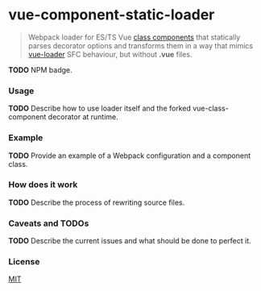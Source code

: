 # vue-component-static-loader

> Webpack loader for ES/TS Vue [class components](https://github.com/vuejs/vue-class-component) that statically parses decorator options and transforms them in a way that mimics [vue-loader](https://github.com/vuejs/vue-loader) SFC behaviour, but without **.vue** files.

**TODO** NPM badge.

### Usage

**TODO** Describe how to use loader itself and the forked vue-class-component decorator at runtime. 

### Example

**TODO** Provide an example of a Webpack configuration and a component class.

### How does it work

**TODO** Describe the process of rewriting source files.

### Caveats and TODOs

**TODO** Describe the current issues and what should be done to perfect it.

### License

[MIT](http://opensource.org/licenses/MIT)
